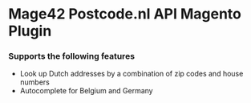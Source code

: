 # Mage42 Postcode.nl API Magento Plugin

### Supports the following features
* Look up Dutch addresses by a combination of zip codes and house numbers
* Autocomplete for Belgium and Germany